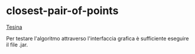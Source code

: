 # closest-pair-of-points

[Tesina](./TesinaAlgoritmi_Mariotti_Arsoski.pdf)

Per testare l'algoritmo attraverso l'interfaccia grafica è sufficiente eseguire il file .jar.
